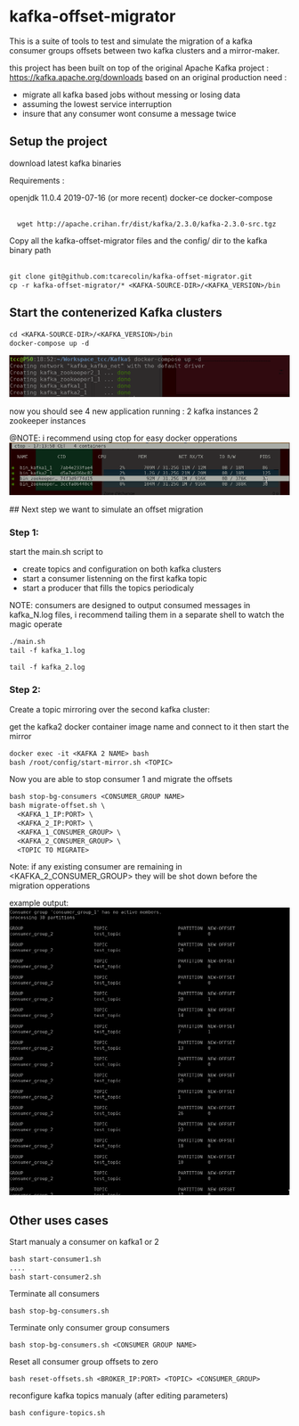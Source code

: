 # kafka-offset-migrator
This is a suite of tools to test and simulate the migration of a kafka
consumer groups offsets between two kafka clusters and a mirror-maker.


this project has been built on top of the original Apache Kafka project : https://kafka.apache.org/downloads
based on an original production need :
- migrate all kafka based jobs without messing or losing data
- assuming the lowest service interruption
- insure that any consumer wont consume a message twice

## Setup the project
download latest kafka binaries

Requirements :

openjdk 11.0.4 2019-07-16 (or more recent)
docker-ce
docker-compose

```

  wget http://apache.crihan.fr/dist/kafka/2.3.0/kafka-2.3.0-src.tgz

```

Copy all the kafka-offset-migrator files and the config/ dir to the kafka binary path

```

git clone git@github.com:tcarecolin/kafka-offset-migrator.git
cp -r kafka-offset-migrator/* <KAFKA-SOURCE-DIR>/<KAFKA_VERSION>/bin

```

## Start the contenerized Kafka clusters

```
cd <KAFKA-SOURCE-DIR>/<KAFKA_VERSION>/bin
docker-compose up -d

```

![Screenshot](ressources/Screenshot_20191105_185337.png)

now you should see 4 new application running :
2 kafka instances
2 zookeeper instances

@NOTE: i recommend using ctop for easy docker opperations
![Screenshot](ressources/Screenshot_20191105_171402.png)

## Next step we want to simulate an offset migration
### Step 1:
start the main.sh script to
- create topics and configuration on both kafka clusters
- start a consumer listenning on the first kafka topic
- start a producer that fills the topics periodicaly

NOTE: consumers are designed to output consumed messages in kafka_N.log files,
i recommend tailing them in a separate shell to watch the magic operate

```
./main.sh
tail -f kafka_1.log

```

```
tail -f kafka_2.log

```

### Step 2:
Create a topic mirroring over the second kafka cluster:

get the kafka2 docker container image name and connect to it
then start the mirror

```
docker exec -it <KAFKA 2 NAME> bash
bash /root/config/start-mirror.sh <TOPIC>

```
Now you are able to stop consumer 1
and migrate the offsets

```
bash stop-bg-consumers <CONSUMER_GROUP NAME>
bash migrate-offset.sh \
  <KAFKA_1_IP:PORT> \
  <KAFKA_2_IP:PORT> \
  <KAFKA_1_CONSUMER_GROUP> \
  <KAFKA_2_CONSUMER_GROUP> \
  <TOPIC TO MIGRATE>

```

Note: if any existing consumer are remaining in  <KAFKA_2_CONSUMER_GROUP>
they will be shot down before the migration opperations

example output:
![Screenshot](ressources/Screenshot_20191106_134442.png)



## Other uses cases
Start manualy a consumer on kafka1 or 2

```
bash start-consumer1.sh
....
bash start-consumer2.sh

```
Terminate all consumers

```
bash stop-bg-consumers.sh

```

Terminate only consumer group consumers

```
bash stop-bg-consumers.sh <CONSUMER GROUP NAME>

```

Reset all consumer group offsets to zero

```
bash reset-offsets.sh <BROKER_IP:PORT> <TOPIC> <CONSUMER_GROUP>
```

reconfigure kafka topics manualy (after editing parameters)

```
bash configure-topics.sh

```